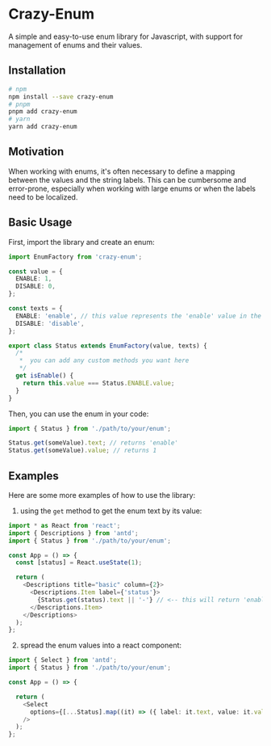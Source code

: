 # Crazy-Enum

A simple and easy-to-use enum library for Javascript, with support for management of enums and their values.

## Installation

```bash
# npm
npm install --save crazy-enum
# pnpm
pnpm add crazy-enum
# yarn
yarn add crazy-enum
```

## Motivation

When working with enums, it's often necessary to define a mapping between the values and the string labels. This can be cumbersome and error-prone, especially when working with large enums or when the labels need to be localized.

## Basic Usage

First, import the library and create an enum:

```typescript
import EnumFactory from 'crazy-enum';

const value = {
  ENABLE: 1,
  DISABLE: 0,
};

const texts = {
  ENABLE: 'enable', // this value represents the 'enable' value in the enum
  DISABLE: 'disable',
};

export class Status extends EnumFactory(value, texts) {
  /*
   *  you can add any custom methods you want here
   */
  get isEnable() {
    return this.value === Status.ENABLE.value;
  }
}
```

Then, you can use the enum in your code:

```typescript
import { Status } from './path/to/your/enum';

Status.get(someValue).text; // returns 'enable'
Status.get(someValue).value; // returns 1
```

## Examples

Here are some more examples of how to use the library:

1. using the `get` method to get the enum text by its value:

```typescript
import * as React from 'react';
import { Descriptions } from 'antd';
import { Status } from './path/to/your/enum';

const App = () => {
  const [status] = React.useState(1);

  return (
    <Descriptions title="basic" column={2}>
      <Descriptions.Item label={'status'}>
        {Status.get(status).text || '-'} // <-- this will return 'enable' if the status is 1
      </Descriptions.Item>
    </Descriptions>
  );
};
```

2. spread the enum values into a react component:

```typescript
import { Select } from 'antd';
import { Status } from './path/to/your/enum';

const App = () => {

  return (
    <Select
      options={[...Status].map((it) => ({ label: it.text, value: it.value }))}
    />
  );
};
```
